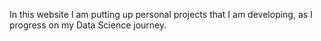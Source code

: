 In this website I am putting up personal projects that I am developing, as I progress on my Data Science journey.
